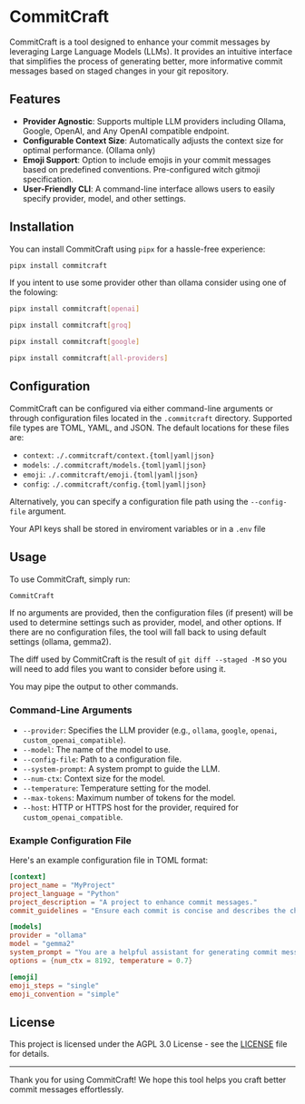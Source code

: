 # CommitCraft

CommitCraft is a tool designed to enhance your commit messages by leveraging Large Language Models (LLMs). It provides an intuitive interface that simplifies the process of generating better, more informative commit messages based on staged changes in your git repository.

## Features

- **Provider Agnostic**: Supports multiple LLM providers including Ollama, Google, OpenAI, and Any OpenAI compatible endpoint.
- **Configurable Context Size**: Automatically adjusts the context size for optimal performance. (Ollama only)
- **Emoji Support**: Option to include emojis in your commit messages based on predefined conventions. Pre-configured witch gitmoji specification.
- **User-Friendly CLI**: A command-line interface allows users to easily specify provider, model, and other settings.

## Installation

You can install CommitCraft using `pipx` for a hassle-free experience:

```bash
pipx install commitcraft
```

If you intent to use some provider other than ollama consider using one of the folowing:

```bash
pipx install commitcraft[openai]
```

```bash
pipx install commitcraft[groq]
```

```bash
pipx install commitcraft[google]
```

```bash
pipx install commitcraft[all-providers]
```


## Configuration

CommitCraft can be configured via either command-line arguments or through configuration files located in the `.commitcraft` directory. Supported file types are TOML, YAML, and JSON. The default locations for these files are:

- `context`: `./.commitcraft/context.{toml|yaml|json}`
- `models`: `./.commitcraft/models.{toml|yaml|json}`
- `emoji`: `./.commitcraft/emoji.{toml|yaml|json}`
- `config`: `./.commitcraft/config.{toml|yaml|json}`

Alternatively, you can specify a configuration file path using the `--config-file` argument.

Your API keys shall be stored in enviroment variables or in a `.env` file

## Usage

To use CommitCraft, simply run:

```bash
CommitCraft
```

If no arguments are provided, then the configuration files (if present) will be used to determine settings such as provider, model, and other options. If there are no configuration files, the tool will fall back to using default settings (ollama, gemma2).

The diff used by CommitCraft is the result of `git diff --staged -M` so you will need to add files you want to consider before using it.

You may pipe the output to other commands.

### Command-Line Arguments

- `--provider`: Specifies the LLM provider (e.g., `ollama`, `google`, `openai`, `custom_openai_compatible`).
- `--model`: The name of the model to use.
- `--config-file`: Path to a configuration file.
- `--system-prompt`: A system prompt to guide the LLM.
- `--num-ctx`: Context size for the model.
- `--temperature`: Temperature setting for the model.
- `--max-tokens`: Maximum number of tokens for the model.
- `--host`: HTTP or HTTPS host for the provider, required for `custom_openai_compatible`.

### Example Configuration File

Here's an example configuration file in TOML format:

```toml
[context]
project_name = "MyProject"
project_language = "Python"
project_description = "A project to enhance commit messages."
commit_guidelines = "Ensure each commit is concise and describes the changes clearly."

[models]
provider = "ollama"
model = "gemma2"
system_prompt = "You are a helpful assistant for generating commit messages based on git diff."
options = {num_ctx = 8192, temperature = 0.7}

[emoji]
emoji_steps = "single"
emoji_convention = "simple"
```
## License

This project is licensed under the AGPL 3.0 License - see the [LICENSE](LICENSE) file for details.

---

Thank you for using CommitCraft! We hope this tool helps you craft better commit messages effortlessly.